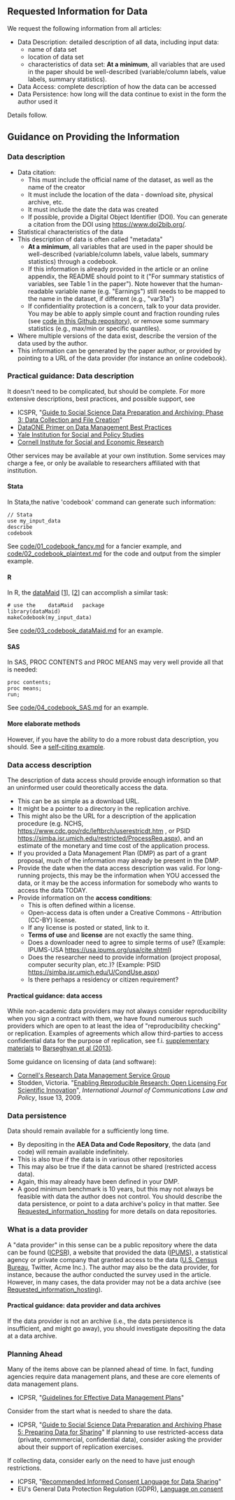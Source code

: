 ## Requested Information for Data
We request the following information from all articles:

- Data Description: detailed description of all data, including input data: 
  - name of data set
  - location of data set
  - characteristics of data set: **At a minimum**, all variables that are used in the paper should be well-described (variable/column labels, value labels, summary statistics).
- Data Access: complete description of how the data can be accessed
- Data Persistence: how long will the data continue to exist in the form the author used it

Details follow.

## Guidance on Providing the Information
### Data description
- Data citation:
  - This must include the official name of the dataset, as well as the name of the creator
  - It must include the location of the data - download site, physical archive, etc.
  - It must include the date the data was created
  -  If possible, provide a Digital Object Identifier (DOI). You can generate a citation from the DOI using https://www.doi2bib.org/.
- Statistical characteristics of the data
- This description of data is often called "metadata"
  - **At a minimum**, all variables that are used in the paper should be well-described (variable/column labels, value labels, summary statistics) through a codebook.
  - If this information is already provided in the article or an online appendix, the README should point to it ("For summary statistics of variables, see Table 1 in the paper"). Note however that the human-readable variable name (e.g. "Earnings") still needs to be mapped to the name in the dataset, if different (e.g., "var31a")
  - If confidentiality protection is a concern, talk to your data provider. You may be able to apply simple count and fraction rounding rules (see [code in this Github repository](https://github.com/simsong/drb_rounder)), or remove some summary statistics (e.g., max/min or specific quantiles).
-  Where multiple versions of the data exist, describe the version of the data used by the author.
-  This information can be generated by the paper author, or provided by pointing to a URL of the data provider (for instance an online codebook).

### Practical guidance: Data description

It doesn't need to be complicated, but should be complete. For more extensive descriptions, best practices, and possible support, see
- ICSPR, "[Guide to Social Science Data Preparation and Archiving: Phase 3: Data Collection and File Creation](https://www.icpsr.umich.edu/icpsrweb/content/deposit/guide/chapter3quant.html)"
- [DataONE Primer on Data Management Best Practices](http://www.dataone.org/sites/all/documents/DataONE_BP_Primer_020212.pdf)
- [Yale Institution for Social and Policy Studies](https://isps.yale.edu/research/data/deposit)
- [Cornell Institute for Social and Economic Research](https://ciser.cornell.edu/research/results-reproduction-r-squared-service/)

Other services may be available at your own institution. Some services may charge a fee, or only be available to researchers affiliated with that institution.



#### Stata

In Stata,the native 'codebook' command can generate such information:
```
// Stata
use my_input_data
describe
codebook
```
See [code/01_codebook_fancy.md](code/01_codebook_fancy.md) for a fancier example, and [code/02_codebook_plaintext.md](code/02_codebook_plaintext.md) for the code and output from the simpler example.

#### R

In R, the [dataMaid](https://cran.r-project.org/web/packages/dataMaid/index.html) [[1](http://sandsynligvis.dk/2017/08/21/datamaid-your-personal-assistant-for-cleaning-up-the-data-cleaning-process/)], [[2](http://sandsynligvis.dk/articles/18/codebook.html)] can accomplish a similar task:
```{r}
# use the    dataMaid   package
library(dataMaid)
makeCodebook(my_input_data)
```
See [code/03_codebook_dataMaid.md](code/03_codebook_dataMaid.md) for an example.

#### SAS

In SAS, PROC CONTENTS and PROC MEANS may very well provide all that is needed:
```
proc contents;
proc means;
run;
```
See [code/04_codebook_SAS.md](code/04_codebook_SAS.md) for an example.

#### More elaborate methods
However, if you have the ability to do a more robust data description, you should. See a [self-citing example](https://www2.ncrn.cornell.edu/ced2ar-web/codebooks/synlbd/v/v2).

### Data access description
The description of data access should provide enough information so that an uninformed user could theoretically access the data.
- This can be as simple as a download URL.
- It might be a pointer to a directory in the replication archive.
- This might also be the URL for a description of the application procedure (e.g. NCHS, https://www.cdc.gov/rdc/leftbrch/userestricdt.htm , or PSID https://simba.isr.umich.edu/restricted/ProcessReq.aspx), and an estimate of the monetary and time cost of the application process.
- If you provided a Data Management Plan (DMP) as part of a grant proposal, much of the information may already be present in the DMP.
- Provide the date when the data access description was valid. For long-running projects, this may be the information when YOU accessed the data, or it may be the access information for somebody who wants to access the data TODAY.
- Provide information on the **access conditions**:
  - This is often defined within a license.
  - Open-access data is often under a Creative Commons - Attribution (CC-BY) license.
  - If any license is posted or stated, link to it.
  - **Terms of use** and **license** are not exactly the same thing.
  - Does a downloader need to agree to simple terms of use? (Example: IPUMS-USA https://usa.ipums.org/usa/cite.shtml)
  - Does the researcher need to provide information (project proposal, computer security plan, etc.)? (Example: PSID https://simba.isr.umich.edu/U/CondUse.aspx)
  - Is there perhaps a residency or citizen requirement?


#### Practical guidance: data access
While non-academic data providers may not always consider reproducibility when you sign a contract with them, we have found numerous such providers which are open to at least the idea of "reproducibility checking" or replication. Examples of agreements which allow third-parties to access confidential data for the purpose of replication, see f.i. [supplementary materials](https://www.aeaweb.org/aer/data/oct2013/20110834_data.zip) to [Barseghyan et al (2013)](https://doi.org/10.1257/aer.103.6.2499).

Some guidance on licensing of data (and software):
- [Cornell's Research Data Management Service Group](https://data.research.cornell.edu/content/intellectual-property)
- Stodden, Victoria. "[Enabling Reproducible Research: Open Licensing For Scientific Innovation](http://web.stanford.edu/~vcs/papers/ijclp-STODDEN-2009.pdf)", *International Journal of Communications Law and Policy*, Issue 13, 2009.

### Data persistence
Data should remain available for a sufficiently long time.
-  By depositing in the **AEA Data and Code Repository**, the data (and code) will remain available indefinitely.
-  This is also true if the data is in various other repositories
-  This may also be true if the data cannot be shared (restricted access data).
- Again, this may already have been defined in your DMP.
-  A good minimum benchmark is 10 years, but this may not always be feasible with data the author does not control.
You should describe the data persistence, or point to a data archive's policy in that matter. See [Requested_information_hosting](Requested_information_hosting.md) for more details on data repositories.

### What is a data provider
A "data provider" in this sense can be a public repository where the data can be found ([ICPSR](https://www.icpsr.umich.edu/icpsrweb/)), a website that provided the data ([IPUMS](https://usa.ipums.org/usa/)), a statistical agency or private company that granted access to the data ([U.S. Census Bureau](https://www.census.gov/fsrdc), Twitter, Acme Inc.).
The author may also be the data provider, for instance, because the author conducted the survey used in the article. However, in many cases, the data provider may not be a data archive (see  [Requested_information_hosting](Requested_information_hosting.md)).

#### Practical guidance: data provider and data archives
If the data provider is not an archive (i.e., the data persistence is insufficient, and might go away), you should investigate depositing the data at a data archive.


### Planning Ahead
Many of the items above can be planned ahead of time. In fact, funding agencies require data management plans, and these are core elements of data management plans.
- ICPSR, "[Guidelines for Effective Data Management Plans](https://www.icpsr.umich.edu/files/datamanagement/DataManagementPlans-All.pdf)"

Consider from the start what is needed to share the data.
- ICPSR, "[Guide to Social Science Data Preparation and Archiving
Phase 5: Preparing Data for Sharing](https://www.icpsr.umich.edu/icpsrweb/content/deposit/guide/chapter5.html)"
If planning to use restricted-access data (private, commmercial, confidential data), consider asking the provider about their support of replication exercises.

If collecting data, consider early on the need to have just enough restrictions.
- ICPSR, "[Recommended Informed Consent Language for Data Sharing](https://www.icpsr.umich.edu/icpsrweb/content/datamanagement/confidentiality/conf-language.html)"
- EU's General Data Protection Regulation (GDPR), [Language on consent](https://gdpr-info.eu/art-7-gdpr/)
